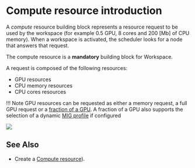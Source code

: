 
# Compute resource introduction


A _compute_ resource building block represents a resource request to be used by the workspace (for example 0.5 GPU, 8 cores and 200 [Mb] of CPU memory). When a workspace is activated, the scheduler looks for a node that answers that request. 

The compute resource is a __mandatory__ building block for Workspace.
 
A request is composed of the following resources: 

* GPU resources
* CPU memory resources
* CPU cores resources

!!! Note
    GPU resources can be requested as either a memory request, a full GPU request or a [fraction of a GPU](../../../../scheduling/fractions.md#runai-fractions). A fraction of a GPU also supports the selection of a dynamic [MIG profile](../../../../scheduling/fractions.md#dynamic-mig) if configured


![](images/compute-form.png)


## See Also

* Create a [Compute resource](../create/create-compute.md)). 